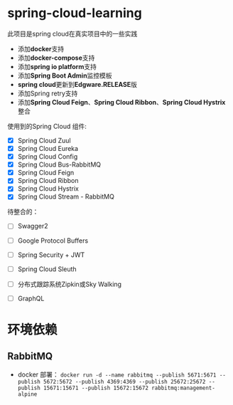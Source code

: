 # spring-cloud-learning
此项目是spring cloud在真实项目中的一些实践
- 添加**docker**支持
- 添加**docker-compose**支持
- 添加**spring io platform**支持
- 添加**Spring Boot Admin**监控模板
- **spring cloud**更新到**Edgware.RELEASE**版
- 添加Spring retry支持
- 添加**Spring Cloud Feign**、**Spring Cloud Ribbon**、**Spring Cloud Hystrix**整合

使用到的Spring Cloud 组件:
  - [x] Spring Cloud Zuul
  - [x] Spring Cloud Eureka
  - [x] Spring Cloud Config
  - [x] Spring Cloud Bus-RabbitMQ
  - [x] Spring Cloud Feign
  - [x] Spring Cloud Ribbon
  - [x] Spring Cloud Hystrix
  - [x] Spring Cloud Stream - RabbitMQ
  
待整合的：
  - [ ] Swagger2
  - [ ] Google Protocol Buffers
  - [ ] Spring Security + JWT
  - [ ] Spring Cloud Sleuth
  - [ ] 分布式跟踪系统Zipkin或Sky Walking
  - [ ] GraphQL
  
  
  
# 环境依赖
## RabbitMQ
- docker 部署： 
`docker run -d --name rabbitmq --publish 5671:5671 --publish 5672:5672 --publish 4369:4369 --publish 25672:25672 --publish 15671:15671 --publish 15672:15672 rabbitmq:management-alpine`